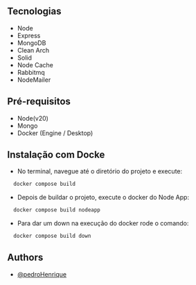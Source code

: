 ## Tecnologias
- Node
- Express
- MongoDB
- Clean Arch
- Solid
- Node Cache
- Rabbitmq
- NodeMailer

## Pré-requisitos
- Node(v20)
- Mongo
- Docker (Engine / Desktop)

## Instalação com Docke

- No terminal, navegue até o diretório do projeto e execute: 
```bash
  docker compose build
```

- Depois de buildar o projeto, execute o docker do Node App:

```bash
  docker compose build nodeapp
  ```

- Para dar um down na execução do docker rode o comando:

```bash
  docker compose build down
  ```


## Authors

- [@pedroHenrique](https://github.com/dedecamp06)




